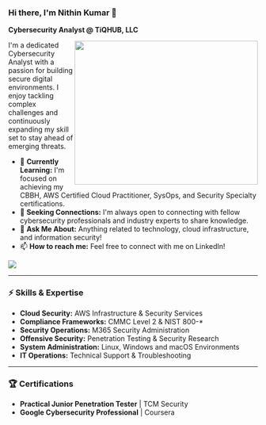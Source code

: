 ### Hi there, I'm Nithin Kumar 👋

**Cybersecurity Analyst @ TiQHUB, LLC**

<img align="right" width="370" height="290" src="https://i.pinimg.com/originals/2d/7e/7d/2d7e7de6f5f74b8ac83e72f17afded2d.jpg">

I'm a dedicated Cybersecurity Analyst with a passion for building secure digital environments. I enjoy tackling complex challenges and continuously expanding my skill set to stay ahead of emerging threats.

- 🌱 **Currently Learning:** I'm focused on achieving my CBBH, AWS Certified Cloud Practitioner, SysOps, and Security Specialty certifications.
- 🤔 **Seeking Connections:** I'm always open to connecting with fellow cybersecurity professionals and industry experts to share knowledge.
- 💬 **Ask Me About:** Anything related to technology, cloud infrastructure, and information security!
- 📫 **How to reach me:** Feel free to connect with me on LinkedIn!

<a href="https://www.linkedin.com/in/cybernithin">
    <img src="https://img.shields.io/badge/LinkedIn-0077B5?style=for-the-badge&logo=linkedin&logoColor=white" />
</a>

---

### ⚡ Skills & Expertise

- **Cloud Security:** AWS Infrastructure & Security Services
- **Compliance Frameworks:** CMMC Level 2 & NIST 800-*
- **Security Operations:** M365 Security Administration
- **Offensive Security:** Penetration Testing & Security Research
- **System Administration:** Linux, Windows and macOS Environments
- **IT Operations:** Technical Support & Troubleshooting

---

### 🏆 Certifications

- **Practical Junior Penetration Tester** | TCM Security
- **Google Cybersecurity Professional** | Coursera

